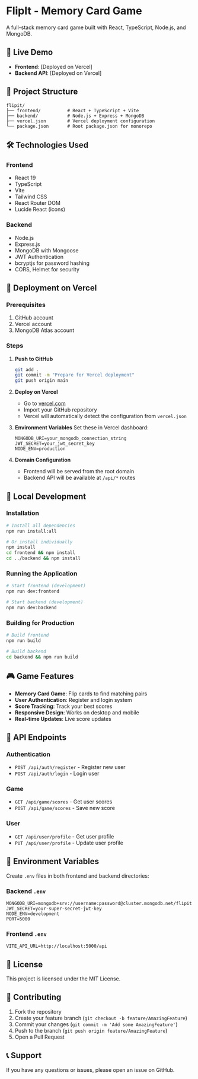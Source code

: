 # FlipIt - Memory Card Game

A full-stack memory card game built with React, TypeScript, Node.js, and MongoDB.

## 🚀 Live Demo

- **Frontend**: [Deployed on Vercel]
- **Backend API**: [Deployed on Vercel]

## 📁 Project Structure

```
flipit/
├── frontend/          # React + TypeScript + Vite
├── backend/           # Node.js + Express + MongoDB
├── vercel.json        # Vercel deployment configuration
└── package.json       # Root package.json for monorepo
```

## 🛠️ Technologies Used

### Frontend
- React 19
- TypeScript
- Vite
- Tailwind CSS
- React Router DOM
- Lucide React (icons)

### Backend
- Node.js
- Express.js
- MongoDB with Mongoose
- JWT Authentication
- bcryptjs for password hashing
- CORS, Helmet for security

## 🚀 Deployment on Vercel

### Prerequisites
1. GitHub account
2. Vercel account
3. MongoDB Atlas account

### Steps

1. **Push to GitHub**
   ```bash
   git add .
   git commit -m "Prepare for Vercel deployment"
   git push origin main
   ```

2. **Deploy on Vercel**
   - Go to [vercel.com](https://vercel.com)
   - Import your GitHub repository
   - Vercel will automatically detect the configuration from `vercel.json`

3. **Environment Variables**
   Set these in Vercel dashboard:
   ```
   MONGODB_URI=your_mongodb_connection_string
   JWT_SECRET=your_jwt_secret_key
   NODE_ENV=production
   ```

4. **Domain Configuration**
   - Frontend will be served from the root domain
   - Backend API will be available at `/api/*` routes

## 🔧 Local Development

### Installation
```bash
# Install all dependencies
npm run install:all

# Or install individually
npm install
cd frontend && npm install
cd ../backend && npm install
```

### Running the Application
```bash
# Start frontend (development)
npm run dev:frontend

# Start backend (development)
npm run dev:backend
```

### Building for Production
```bash
# Build frontend
npm run build

# Build backend
cd backend && npm run build
```

## 🎮 Game Features

- **Memory Card Game**: Flip cards to find matching pairs
- **User Authentication**: Register and login system
- **Score Tracking**: Track your best scores
- **Responsive Design**: Works on desktop and mobile
- **Real-time Updates**: Live score updates

## 📝 API Endpoints

### Authentication
- `POST /api/auth/register` - Register new user
- `POST /api/auth/login` - Login user

### Game
- `GET /api/game/scores` - Get user scores
- `POST /api/game/scores` - Save new score

### User
- `GET /api/user/profile` - Get user profile
- `PUT /api/user/profile` - Update user profile

## 🔐 Environment Variables

Create `.env` files in both frontend and backend directories:

### Backend `.env`
```
MONGODB_URI=mongodb+srv://username:password@cluster.mongodb.net/flipit
JWT_SECRET=your-super-secret-jwt-key
NODE_ENV=development
PORT=5000
```

### Frontend `.env`
```
VITE_API_URL=http://localhost:5000/api
```

## 📄 License

This project is licensed under the MIT License.

## 🤝 Contributing

1. Fork the repository
2. Create your feature branch (`git checkout -b feature/AmazingFeature`)
3. Commit your changes (`git commit -m 'Add some AmazingFeature'`)
4. Push to the branch (`git push origin feature/AmazingFeature`)
5. Open a Pull Request

## 📞 Support

If you have any questions or issues, please open an issue on GitHub.
